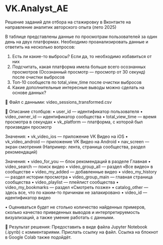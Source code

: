 # VK.Analyst_AE
Решение заданий для отбора на стажировку в Вконтакте на направление аналитик авторского опыта (лето 2025)

В таблице представлены данные по просмотрам пользователей за один день на двух платформах.
Необходимо проанализировать данные и ответить на несколько вопросов:

1) Есть ли какие-то выбросы? Если да, то необходимо избавиться от них
2) Подсчитать, какая платформа имела больше всего осознанных просмотров (Осознанный просмотр — просмотр от 30 секунд) после очистки выбросов
3) Топ-10 сообществ по total_view_time после очистки выбросов
4) Какие дополнительные интересные выводы можно сделать на основе данных?

📁 Файл с данными:
video_sessions_transformed.csv

📄 Описание столбцов:
•	user_id — идентификатор пользователя
•	video_owner_id — идентификатор сообщества
•	total_view_time — время просмотра в секундах
•	vk_platform — платформа, с которой был произведен просмотр

Значения:
•	vk_video_ios — приложение VK Видео на iOS
•	vk_video_android — приложение VK Видео на Android
•	nav_screen — экран смотрения (Например: лента, страница сообщества, раздел рекомендаций)

Значения:
•	video_for_you — блок рекомендаций в разделе Главная
•	video_search — поиск видео
•	video_group_all — раздел «Все видео» в сообществе
•	video_my_added — добавленные видео
•	video_my_history — раздел истории просмотра
•	video_group_main — главная страница сообщества
•	video_playlist — плейлист сообщества
•	video_my_bookmarks — раздел «Смотреть позже»
•	catalog_other — здесь все, что по каким-то причинам не залакировано
•	video_id — идентификатор видео

• Оцениваться будет не столько количество найденных примеров, сколько качество приведенных выводов и интерпретируемость визуализаций, а также умение работать с данными.

📌 Результат решения:
Предоставить в виде файла Jupyter Notebook (.ipynb) с комментариями.
Прислать ссылку на файл. Ссылка на блокнот в Google Colab также подойдёт.
